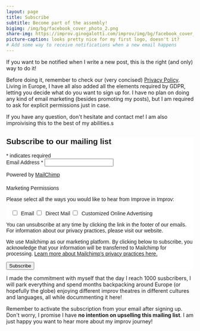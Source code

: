 ```yaml
---
layout: page
title: Subscribe
subtitle: Become part of the assembly!
bigimg: /img/bg/facebook_cover_photo_2.png
share-img: https://improv.ginogalotti.com/improv/img/bg/facebook_cover_photo_2.png
picture-caption: looks pretty nice for my first logo, doesn't it?
# Add some way to receive notifications when a new email happens 
---
```


If you want to be notified when I write a new post, this is the right (and only) way to do it!

Before doing it, remember to check our (very concised) [Privacy Policy](/privacy/). Living in Europe, I have all also added all the elements required by GDPR, letting you decide what do you want to sign up for. I have no plan on doing any kind of email marketing (besides promoting my posts), but I am required to ask for explicit permissions just in case.

If you have any question, don't  hesitate and contact me! I am also improivising this to the best of my abilities.s

<!-- Begin Mailchimp Signup Form -->
<link href="//cdn-images.mailchimp.com/embedcode/classic-10_7.css" rel="stylesheet" type="text/css">
<style type="text/css">
	#mc_embed_signup{background:#fff; clear:left; font:14px Helvetica,Arial,sans-serif; }
	/* Add your own Mailchimp form style overrides in your site stylesheet or in this style block.
	   We recommend moving this block and the preceding CSS link to the HEAD of your HTML file. */
</style>
<style type="text/css">
	#mc-embedded-subscribe-form input[type=checkbox]{display: inline; width: auto;margin-right: 10px;}
	#mergeRow-gdpr {margin-top: 20px;}
	#mergeRow-gdpr fieldset label {font-weight: normal;}
	#mc-embedded-subscribe-form .mc_fieldset{border:none;min-height: 0px;padding-bottom:0px;}
</style>
<div id="mc_embed_signup">
<form action="https://github.us20.list-manage.com/subscribe/post?u=5a1033260a21a5ed35182bfd1&amp;id=25a65f4aed" method="post" id="mc-embedded-subscribe-form" name="mc-embedded-subscribe-form" class="validate" target="_blank" novalidate>
    <div id="mc_embed_signup_scroll">
	<h2>Subscribe to our mailing list</h2>
<div class="indicates-required"><span class="asterisk">*</span> indicates required</div>
<div class="mc-field-group">
	<label for="mce-EMAIL">Email Address  <span class="asterisk">*</span>
</label>
	<input type="email" value="" name="EMAIL" class="required email" id="mce-EMAIL">
</div>
<p>Powered by <a href="http://eepurl.com/gh5YRb" title="MailChimp - email marketing made easy and fun">MailChimp</a></p>
<div id="mergeRow-gdpr" class="mergeRow gdpr-mergeRow content__gdprBlock mc-field-group">
    <div class="content__gdpr">
        <label>Marketing Permissions</label>
        <p>Please select all the ways you would like to hear from Improve in Improv:</p>
        <fieldset class="mc_fieldset gdprRequired mc-field-group" name="interestgroup_field">
		<label class="checkbox subfield" for="gdpr_6649"><input type="checkbox" id="gdpr_6649" name="gdpr[6649]" value="Y" class="av-checkbox "><span>Email</span> </label><label class="checkbox subfield" for="gdpr_6653"><input type="checkbox" id="gdpr_6653" name="gdpr[6653]" value="Y" class="av-checkbox "><span>Direct Mail</span> </label><label class="checkbox subfield" for="gdpr_6657"><input type="checkbox" id="gdpr_6657" name="gdpr[6657]" value="Y" class="av-checkbox "><span>Customized Online Advertising</span> </label>
        </fieldset>
        <p>You can unsubscribe at any time by clicking the link in the footer of our emails. For information about our privacy practices, please visit our website.</p>
    </div>
    <div class="content__gdprLegal">
        <p>We use Mailchimp as our marketing platform. By clicking below to subscribe, you acknowledge that your information will be transferred to Mailchimp for processing. <a href="https://mailchimp.com/legal/" target="_blank">Learn more about Mailchimp's privacy practices here.</a></p>
    </div>
</div>
	<div id="mce-responses" class="clear">
		<div class="response" id="mce-error-response" style="display:none"></div>
		<div class="response" id="mce-success-response" style="display:none"></div>
	</div>    <!-- real people should not fill this in and expect good things - do not remove this or risk form bot signups-->
    <div style="position: absolute; left: -5000px;" aria-hidden="true"><input type="text" name="b_5a1033260a21a5ed35182bfd1_25a65f4aed" tabindex="-1" value=""></div>
    <div class="clear"><input type="submit" value="Subscribe" name="subscribe" id="mc-embedded-subscribe" class="button"></div>
    </div>
</form>
</div>

<!--End mc_embed_signup-->

I made the commitment with myself that the day I reach 1000 susbcribers, I will park everything and spend months backpacking around Europe (or hopefully the globe) enjoying different improv theatres in different cultures and languages, all while docummenting it here! 

Remember to activate the subscription from your email after signing up. Don't worry, I promise I have **no intention on upselling this mailing list**. I am just happy you want to hear more about my improv journey!
